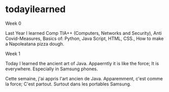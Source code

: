 # todayilearned

Week 0

Last Year I learned Comp TIA++ (Computers, Networks and Security), Anti Covid-Measures, Basics of: Python, Java Script, HTML, CSS., How to make a Napoleatana pizza dough.

Week 1

Today I learned the ancient art of Java. Appaerntly it is like the force; It is everywhere. Especially in Samsung phones.

Cette semaine, j'ai appris l'art ancien de Java. Apparemment, c'est comme la force; C'est partout. Surtout dans les portables Samsung.




